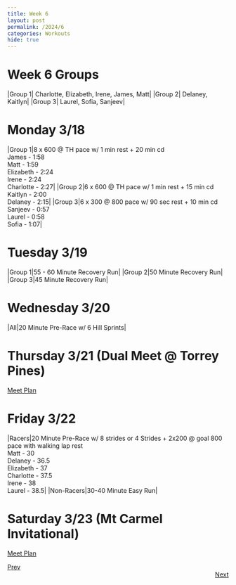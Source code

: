 ```yaml
---
title: Week 6
layout: post
permalink: /2024/6
categories: Workouts
hide: true
---
```



# Week 6 Groups

|Group 1| Charlotte, Elizabeth, Irene, James, Matt|
|Group 2| Delaney, Kaitlyn|
|Group 3| Laurel, Sofia, Sanjeev|

# Monday 3/18 

|Group 1|8 x 600 @ TH pace w/ 1 min rest + 20 min cd <br> James - 1:58 <br> Matt - 1:59 <br>  Elizabeth - 2:24 <br> Irene - 2:24 <br> Charlotte - 2:27|
|Group 2|6 x 600 @ TH pace w/ 1 min rest + 15 min cd <br> Kaitlyn - 2:00 <br> Delaney - 2:15|
|Group 3|6 x 300 @ 800 pace w/ 90 sec rest + 10 min cd <br> Sanjeev - 0:57 <br> Laurel - 0:58 <br> Sofia - 1:07|

# Tuesday 3/19

|Group 1|55 - 60 Minute Recovery Run|
|Group 2|50 Minute Recovery Run|
|Group 3|45 Minute Recovery Run|

# Wednesday 3/20

|All|20 Minute Pre-Race w/ 6 Hill Sprints|

# Thursday 3/21 (Dual Meet @ Torrey Pines)

[Meet Plan]({{site.baseurl}}/2024/TP)

# Friday 3/22

|Racers|20 Minute Pre-Race w/ 8 strides or 4 Strides + 2x200 @ goal 800 pace with walking lap rest <br> Matt - 30 <br> Delaney - 36.5 <br> Elizabeth - 37 <br> Charlotte - 37.5 <br> Irene - 38 <br> Laurel - 38.5|
|Non-Racers|30-40 Minute Easy Run|

# Saturday 3/23 (Mt Carmel Invitational)

[Meet Plan]({{site.baseurl}}/2024/MCI)

<div style="text-align: left"> <a href="{{site.baseurl}}/2024/5">Prev</a></div> 
<div style="text-align: right"> <a href="{{site.baseurl}}/2024/7">Next</a></div>